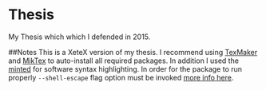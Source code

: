 # Thesis
My Thesis which which I defended in 2015.

##Notes
This is a XeteX version of my thesis. I recommend using [TexMaker](http://www.xm1math.net/texmaker/) and [MikTex](http://miktex.org/) to auto-install all required packages. In addition I used the [minted](https://www.ctan.org/tex-archive/macros/latex/contrib/minted?lang=en) for software syntax highlighting. In order for the package to run properly `--shell-escape` flag option must be invoked [more info here](http://tex.stackexchange.com/questions/99475/how-to-invoke-latex-with-the-shell-escape-flag-in-texmakerx).
